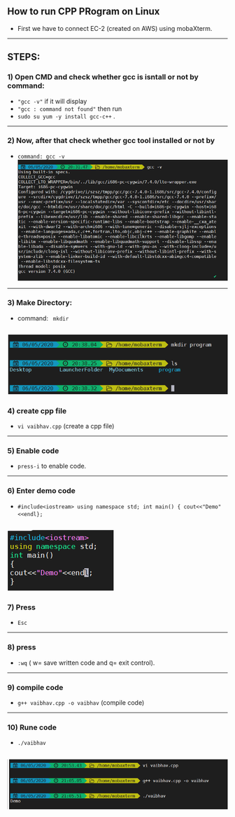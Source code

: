 ## How to run CPP PRogram on Linux

* First we have to connect EC-2 (created on AWS) using mobaXterm. 
-------
## STEPS:
### 1) Open CMD and check whether gcc is isntall or not by command: 
  * `"gcc -v"` if it will display
  * `"gcc : command not found"`
  then run 
  * `sudo su yum -y install gcc-c++` .
  -------
  
### 2) Now, after that check whether gcc tool installed or not by 
   * `command: gcc -v`
   ![gcc -v](https://github.com/vaibhavpise7030/AWS_Learning/blob/master/Day%203/Images/gcc-v.png)
    
---------
             
### 3) Make Directory: 
* command: ` mkdir`

 ![MAKE DIRECTORY](https://github.com/vaibhavpise7030/AWS_Learning/blob/master/Day%203/Images/2.png)
------------
### 4) create cpp file
* `vi vaibhav.cpp` (create a cpp file)
---------
### 5) Enable code
* `press-i` to enable code.
---------
### 6) Enter demo code
* `#include<iostream> using namespace std; int main() { cout<<"Demo"<<endl};`


![Code](https://github.com/vaibhavpise7030/AWS_Learning/blob/master/Day%203/Images/3.png)
----------

### 7) Press 
* `Esc`
----------
### 8) press 
* `:wq` ( w= save written code and q= exit control).
---------
### 9) compile code
* `g++ vaibhav.cpp -o vaibhav` (compile code)
---------
### 10) Rune code
* `./vaibhav` 


![Output](https://github.com/vaibhavpise7030/AWS_Learning/blob/master/Day%203/Images/4.png)
--------
